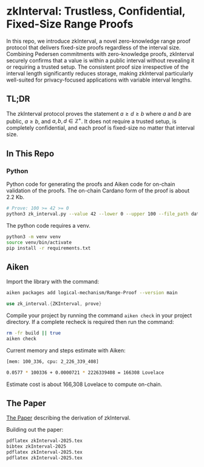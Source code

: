 # zkInterval: Trustless, Confidential, Fixed-Size Range Proofs

In this repo, we introduce zkInterval, a novel zero-knowledge range proof protocol that delivers fixed-size proofs regardless of the interval size. Combining Pedersen commitments with zero-knowledge proofs, zkInterval securely confirms that a value is within a public interval without revealing it or requiring a trusted setup. The consistent proof size irrespective of the interval length significantly reduces storage, making zkInterval particularly well-suited for privacy-focused applications with variable interval lengths.

## TL;DR

The zkInterval protocol proves the statement $a \geq d \geq b$ where $a$ and $b$ are public, $a \geq b$, and $a, b, d \in \mathbb{Z}^+$. It does not require a trusted setup, is completely confidential, and each proof is fixed-size no matter that interval size.

## In This Repo

### Python

Python code for generating the proofs and Aiken code for on-chain validation of the proofs. The on-chain Cardano form of the proof is about 2.2 Kb.

```bash
# Prove: 100 >= 42 >= 0
python3 zk_interval.py --value 42 --lower 0 --upper 100 --file_path datum.json
```

The python code requires a venv.

```bash
python3 -m venv venv
source venv/bin/activate
pip install -r requirements.txt
```

## Aiken

Import the library with the command:

```bash
aiken packages add logical-mechanism/Range-Proof --version main
```

```rust
use zk_interval.{ZKInterval, prove}
```

Compile your project by running the command `aiken check` in your project directory. If a complete recheck is required then run the command:

```bash
rm -fr build || true
aiken check
```

Current memory and steps estimate with Aiken:

```bash
[mem: 100_336, cpu: 2_226_339_408]

0.0577 * 100336 + 0.0000721 * 2226339408 = 166308 Lovelace
```

Estimate cost is about 166,308 Lovelace to compute on-chain.

## The Paper

[The Paper](paper/zkInterval-2024.pdf) describing the derivation of zkInterval.

Building out the paper:
```bash
pdflatex zkInterval-2025.tex
bibtex zkInterval-2025
pdflatex zkInterval-2025.tex
pdflatex zkInterval-2025.tex
```